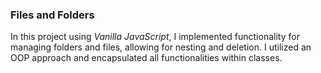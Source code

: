 ### Files and Folders

In this project using *Vanilla JavaScript*, I implemented functionality for managing folders and files, allowing for nesting and deletion. I utilized an OOP approach and encapsulated all functionalities within classes.
